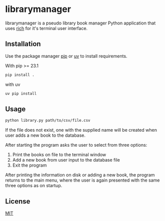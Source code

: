 # librarymanager

librarymanager is a pseudo library book manager Python application that uses [rich](https://github.com/Textualize/rich) for it's terminal user interface.

## Installation

Use the package manager [pip](https://pip.pypa.io/en/stable/) or [uv](https://docs.astral.sh/uv/) to install requirements.

With pip >= 23.1

```bash
pip install .
```
with uv
```bash
uv pip install
```

## Usage
```bash
python library.py path/to/csv/file.csv
```
If the file does not exist, one with the supplied name will be created when user adds a new book to the database.

After starting the program asks the user to select from three options:
1. Print the books on file to the terminal window
2. Add a new book from user input to the database file
3. Exit the program

After printing the information on disk or adding a new book, the program returns to the main menu, where the user is again presented with the same three options as on startup.

## License

[MIT](https://choosealicense.com/licenses/mit/)
